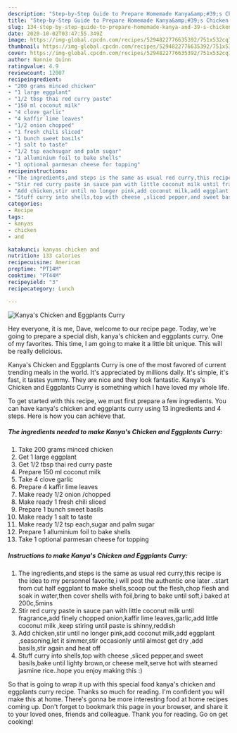 ```yaml
---
description: "Step-by-Step Guide to Prepare Homemade Kanya&amp;#39;s Chicken and Eggplants Curry"
title: "Step-by-Step Guide to Prepare Homemade Kanya&amp;#39;s Chicken and Eggplants Curry"
slug: 134-step-by-step-guide-to-prepare-homemade-kanya-and-39-s-chicken-and-eggplants-curry
date: 2020-10-02T03:47:55.349Z
image: https://img-global.cpcdn.com/recipes/5294822776635392/751x532cq70/kanyas-chicken-and-eggplants-curry-recipe-main-photo.jpg
thumbnail: https://img-global.cpcdn.com/recipes/5294822776635392/751x532cq70/kanyas-chicken-and-eggplants-curry-recipe-main-photo.jpg
cover: https://img-global.cpcdn.com/recipes/5294822776635392/751x532cq70/kanyas-chicken-and-eggplants-curry-recipe-main-photo.jpg
author: Nannie Quinn
ratingvalue: 4.9
reviewcount: 12007
recipeingredient:
- "200 grams minced chicken"
- "1 large eggplant"
- "1/2 tbsp thai red curry paste"
- "150 ml coconut milk"
- "4 clove garlic"
- "4 kaffir lime leaves"
- "1/2 onion chopped"
- "1 fresh chili sliced"
- "1 bunch sweet basils"
- "1 salt to taste"
- "1/2 tsp eachsugar and palm sugar"
- "1 alluminium foil to bake shells"
- "1 optional parmesan cheese for topping"
recipeinstructions:
- "The ingredients,and steps is the same as usual red curry,this recipe is the idea to my personnel favorite,i will post the authentic one later ..start from cut half eggplant to make shells,scoop out the flesh,chop flesh and soak in water,then cover shells with foil,bring to bake until soft,i baked at 200c,5mins"
- "Stir red curry paste in sauce pan with little coconut milk until fragrance,add finely chopped onion,kaffir lime leaves,garlic,add little coconut milk ,keep stiring until paste is shinny,reddish"
- "Add chicken,stir until no longer pink,add coconut milk,add eggplant ,seasoning,let it simmer,stir occasionly until almost get dry ,add basils,stir again and heat off"
- "Stuff curry into shells,top with cheese ,sliced pepper,and sweet basils,bake until lighty brown,or cheese melt,serve hot with steamed jasmine rice..hope you enjoy making this :)"
categories:
- Recipe
tags:
- kanyas
- chicken
- and

katakunci: kanyas chicken and 
nutrition: 133 calories
recipecuisine: American
preptime: "PT14M"
cooktime: "PT44M"
recipeyield: "3"
recipecategory: Lunch

---
```



![Kanya&#39;s Chicken and Eggplants Curry](https://img-global.cpcdn.com/recipes/5294822776635392/751x532cq70/kanyas-chicken-and-eggplants-curry-recipe-main-photo.jpg)

Hey everyone, it is me, Dave, welcome to our recipe page. Today, we're going to prepare a special dish, kanya&#39;s chicken and eggplants curry. One of my favorites. This time, I am going to make it a little bit unique. This will be really delicious.



Kanya&#39;s Chicken and Eggplants Curry is one of the most favored of current trending meals in the world. It's appreciated by millions daily. It's simple, it's fast, it tastes yummy. They are nice and they look fantastic. Kanya&#39;s Chicken and Eggplants Curry is something which I have loved my whole life.


To get started with this recipe, we must first prepare a few ingredients. You can have kanya&#39;s chicken and eggplants curry using 13 ingredients and 4 steps. Here is how you can achieve that.

<!--inarticleads1-->

##### The ingredients needed to make Kanya&#39;s Chicken and Eggplants Curry:

1. Take 200 grams minced chicken
1. Get 1 large eggplant
1. Get 1/2 tbsp thai red curry paste
1. Prepare 150 ml coconut milk
1. Take 4 clove garlic
1. Prepare 4 kaffir lime leaves
1. Make ready 1/2 onion /chopped
1. Make ready 1 fresh chili sliced
1. Prepare 1 bunch sweet basils
1. Make ready 1 salt to taste
1. Make ready 1/2 tsp each,sugar and palm sugar
1. Prepare 1 alluminium foil to bake shells
1. Take 1 optional parmesan cheese for topping




<!--inarticleads2-->

##### Instructions to make Kanya&#39;s Chicken and Eggplants Curry:

1. The ingredients,and steps is the same as usual red curry,this recipe is the idea to my personnel favorite,i will post the authentic one later ..start from cut half eggplant to make shells,scoop out the flesh,chop flesh and soak in water,then cover shells with foil,bring to bake until soft,i baked at 200c,5mins
1. Stir red curry paste in sauce pan with little coconut milk until fragrance,add finely chopped onion,kaffir lime leaves,garlic,add little coconut milk ,keep stiring until paste is shinny,reddish
1. Add chicken,stir until no longer pink,add coconut milk,add eggplant ,seasoning,let it simmer,stir occasionly until almost get dry ,add basils,stir again and heat off
1. Stuff curry into shells,top with cheese ,sliced pepper,and sweet basils,bake until lighty brown,or cheese melt,serve hot with steamed jasmine rice..hope you enjoy making this :)




So that is going to wrap it up with this special food kanya&#39;s chicken and eggplants curry recipe. Thanks so much for reading. I'm confident you will make this at home. There's gonna be more interesting food at home recipes coming up. Don't forget to bookmark this page in your browser, and share it to your loved ones, friends and colleague. Thank you for reading. Go on get cooking!
